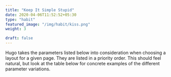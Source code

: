 ```yaml
---
title: "Keep It Simple Stupid"
date: 2020-04-06T11:52:52+05:30
type: "habit"
featured_image: "/img/habit/kiss.png"
weight: 3

draft: false
---
```


Hugo takes the parameters listed below into consideration when choosing a layout for a given page. They are listed in a priority order. This should feel natural, but look at the table below for concrete examples of the different parameter variations.